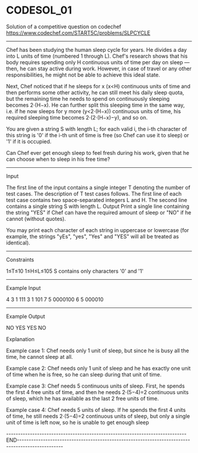 # CODESOL_01
Solution of a competitive question on codechef
https://www.codechef.com/START5C/problems/SLPCYCLE
********************************************************************************************************************************************************************************
Chef has been studying the human sleep cycle for years. He divides a day into L units of time (numbered 1 through L). Chef's research shows that his body requires spending only H continuous units of time per day on sleep — then, he can stay active during work. However, in case of travel or any other responsibilities, he might not be able to achieve this ideal state.

Next, Chef noticed that if he sleeps for x (x<H) continuous units of time and then performs some other activity, he can still meet his daily sleep quota, but the remaining time he needs to spend on continuously sleeping becomes 2⋅(H−x). He can further split this sleeping time in the same way, i.e. if he now sleeps for y more (y<2⋅(H−x)) continuous units of time, his required sleeping time becomes 2⋅(2⋅(H−x)−y), and so on.

You are given a string S with length L; for each valid i, the i-th character of this string is '0' if the i-th unit of time is free (so Chef can use it to sleep) or '1' if it is occupied.

Can Chef ever get enough sleep to feel fresh during his work, given that he can choose when to sleep in his free time?
*********************************************************************************************************************************************************************************
Input

The first line of the input contains a single integer T denoting the number of test cases. The description of T test cases follows.
The first line of each test case contains two space-separated integers L and H.
The second line contains a single string S with length L.
Output
Print a single line containing the string "YES" if Chef can have the required amount of sleep or "NO" if he cannot (without quotes).

You may print each character of each string in uppercase or lowercase (for example, the strings "yEs", "yes", "Yes" and "YES" will all be treated as identical).
*********************************************************************************************************************************************************************************
Constraints

1≤T≤10
1≤H≤L≤105
S contains only characters '0' and '1'
*********************************************************************************************************************************************************************************
Example Input

4
3 1
111
3 1
101
7 5
0000100
6 5
000010
*********************************************************************************************************************************************************************************
Example Output

NO
YES
YES
NO

Explanation

Example case 1: Chef needs only 1 unit of sleep, but since he is busy all the time, he cannot sleep at all.

Example case 2: Chef needs only 1 unit of sleep and he has exactly one unit of time when he is free, so he can sleep during that unit of time.

Example case 3: Chef needs 5 continuous units of sleep. First, he spends the first 4 free units of time, and then he needs 2⋅(5−4)=2 continuous units of sleep, which he has available as the last 2 free units of time.

Example case 4: Chef needs 5 units of sleep. If he spends the first 4 units of time, he still needs 2⋅(5−4)=2 continuous units of sleep, but only a single unit of time is left now, so he is unable to get enough sleep

----------------------------------------------------------------------------END-------------------------------------------------------------------------------------------------

